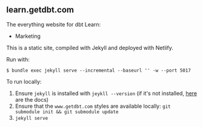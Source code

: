 

## learn.getdbt.com

The everything website for dbt Learn:
* Marketing

This is a static site, compiled with Jekyll and deployed with Netlify.

Run with:
```
$ bundle exec jekyll serve --incremental --baseurl '' -w --port 5017
```

To run locally:
1. Ensure `jekyll` is installed with `jeykll --version` (if it's not installed, [here](https://jekyllrb.com/docs/installation/macos/) are the docs)
2. Ensure that the `www.getdbt.com` styles are available locally: `git submodule init && git submodule update`
3. `jekyll serve`
